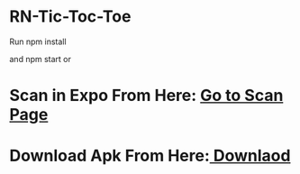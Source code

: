 # RN-Tic-Toc-Toe

Run npm install 

and npm start
    or 
    
   # Scan in Expo From Here:  <a href="https://expo.io/@satyam03/Tic-Tac-Toe"> Go to Scan Page</a>
   # Download Apk From Here:<a href="https://drive.google.com/file/d/1w3xsBKX2AT_SNyczJcR-GjFIlCgQR1lO/view?usp=sharing"> Downlaod </a>
